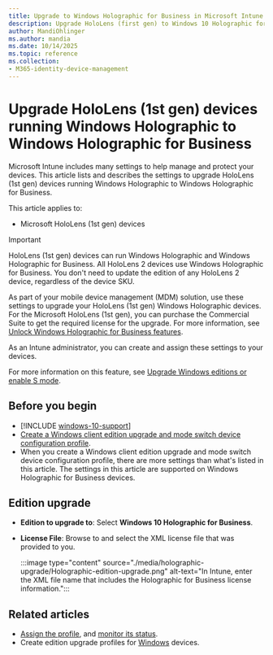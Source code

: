 ```yaml
---
title: Upgrade to Windows Holographic for Business in Microsoft Intune
description: Upgrade HoloLens (first gen) to Windows 10 Holographic for Business using a device configuration profile in Microsoft Intune.
author: MandiOhlinger
ms.author: mandia
ms.date: 10/14/2025
ms.topic: reference
ms.collection:
- M365-identity-device-management
---
```


# Upgrade HoloLens (1st gen) devices running Windows Holographic to Windows Holographic for Business

Microsoft Intune includes many settings to help manage and protect your devices. This article lists and describes the settings to upgrade HoloLens (1st gen) devices running Windows Holographic to Windows Holographic for Business.

This article applies to:

- Microsoft HoloLens (1st gen) devices

> [!IMPORTANT]
> HoloLens (1st gen) devices can run Windows Holographic and Windows Holographic for Business. All HoloLens 2 devices use Windows Holographic for Business. You don't need to update the edition of any HoloLens 2 device, regardless of the device SKU.

As part of your mobile device management (MDM) solution, use these settings to upgrade your HoloLens (1st gen) Windows Holographic devices. For the Microsoft HoloLens (1st gen), you can purchase the Commercial Suite to get the required license for the upgrade. For more information, see [Unlock Windows Holographic for Business features](/hololens/hololens1-upgrade-enterprise).

As an Intune administrator, you can create and assign these settings to your devices.

For more information on this feature, see [Upgrade Windows editions or enable S mode](edition-upgrade-configure-windows-10.md).

## Before you begin

- [!INCLUDE [windows-10-support](../includes/windows-10-support.md)]
- [Create a Windows client edition upgrade and mode switch device configuration profile](edition-upgrade-configure-windows-10.md#create-the-profile).
- When you create a Windows client edition upgrade and mode switch device configuration profile, there are more settings than what's listed in this article. The settings in this article are supported on Windows Holographic for Business devices.

## Edition upgrade

- **Edition to upgrade to**: Select **Windows 10 Holographic for Business**.
- **License File**: Browse to and select the XML license file that was provided to you.

  :::image type="content" source="./media/holographic-upgrade/Holographic-edition-upgrade.png" alt-text="In Intune, enter the XML file name that includes the Holographic for Business license information.":::

## Related articles

- [Assign the profile](device-profile-assign.md), and [monitor its status](device-profile-monitor.md).
- Create edition upgrade profiles for [Windows](edition-upgrade-windows-settings.md) devices.
